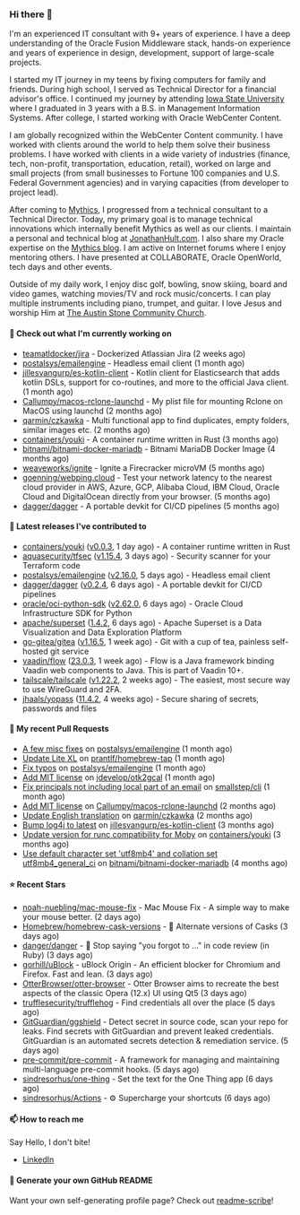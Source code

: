 ### Hi there 👋

I'm an experienced IT consultant with 9+ years of experience. I have a deep understanding of the Oracle Fusion Middleware stack, hands-on experience and years of experience in design, development, support of large-scale projects.

I started my IT journey in my teens by fixing computers for family and friends. During high school, I served as Technical Director for a financial advisor's office. I continued my journey by attending [Iowa State University](iastate.edu) where I graduated in 3 years with a B.S. in Management Information Systems. After college, I started working with Oracle WebCenter Content.

I am globally recognized within the WebCenter Content community. I have worked with clients around the world to help them solve their business problems. I have worked with clients in a wide variety of industries (finance, tech, non-profit, transportation, education, retail), worked on large and small projects (from small businesses to Fortune 100 companies and U.S. Federal Government agencies) and in varying capacities (from developer to project lead).

After coming to [Mythics](https://www.mythics.com/), I progressed from a technical consultant to a Technical Director. Today, my primary goal is to manage technical innovations which internally benefit Mythics as well as our clients. I maintain a personal and technical blog at [JonathanHult.com](https://jonathanhult.com). I also share my Oracle expertise on the [Mythics blog](https://www.mythics.com/about/blog/). I am active on Internet forums where I enjoy mentoring others. I have presented at COLLABORATE, Oracle OpenWorld, tech days and other events.

Outside of my daily work, I enjoy disc golf, bowling, snow skiing, board and video games, watching movies/TV and rock music/concerts. I can play multiple instruments including piano, trumpet, and guitar. I love Jesus and worship Him at [The Austin Stone Community Church](https://austinstone.org/).

#### 👷 Check out what I'm currently working on

- [teamatldocker/jira](https://github.com/teamatldocker/jira) - Dockerized Atlassian Jira (2 weeks ago)
- [postalsys/emailengine](https://github.com/postalsys/emailengine) - Headless email client (1 month ago)
- [jillesvangurp/es-kotlin-client](https://github.com/jillesvangurp/es-kotlin-client) - Kotlin client for Elasticsearch that adds kotlin DSLs, support for co-routines, and more to the official Java client. (1 month ago)
- [Callumpy/macos-rclone-launchd](https://github.com/Callumpy/macos-rclone-launchd) - My plist file for mounting Rclone on MacOS using launchd (2 months ago)
- [qarmin/czkawka](https://github.com/qarmin/czkawka) - Multi functional app to find duplicates, empty folders, similar images etc. (2 months ago)
- [containers/youki](https://github.com/containers/youki) - A container runtime written in Rust (3 months ago)
- [bitnami/bitnami-docker-mariadb](https://github.com/bitnami/bitnami-docker-mariadb) - Bitnami MariaDB Docker Image (4 months ago)
- [weaveworks/ignite](https://github.com/weaveworks/ignite) - Ignite a Firecracker microVM (5 months ago)
- [goenning/webping.cloud](https://github.com/goenning/webping.cloud) - Test your network latency to the nearest cloud provider in AWS, Azure, GCP, Alibaba Cloud, IBM Cloud, Oracle Cloud and DigitalOcean directly from your browser. (5 months ago)
- [dagger/dagger](https://github.com/dagger/dagger) - A portable devkit for CI/CD pipelines (5 months ago)

#### 🔭 Latest releases I've contributed to

- [containers/youki](https://github.com/containers/youki) ([v0.0.3](https://github.com/containers/youki/releases/tag/v0.0.3), 1 day ago) - A container runtime written in Rust
- [aquasecurity/tfsec](https://github.com/aquasecurity/tfsec) ([v1.15.4](https://github.com/aquasecurity/tfsec/releases/tag/v1.15.4), 3 days ago) - Security scanner for your Terraform code
- [postalsys/emailengine](https://github.com/postalsys/emailengine) ([v2.16.0](https://github.com/postalsys/emailengine/releases/tag/v2.16.0), 5 days ago) - Headless email client
- [dagger/dagger](https://github.com/dagger/dagger) ([v0.2.4](https://github.com/dagger/dagger/releases/tag/v0.2.4), 6 days ago) - A portable devkit for CI/CD pipelines
- [oracle/oci-python-sdk](https://github.com/oracle/oci-python-sdk) ([v2.62.0](https://github.com/oracle/oci-python-sdk/releases/tag/v2.62.0), 6 days ago) - Oracle Cloud Infrastructure SDK for Python
- [apache/superset](https://github.com/apache/superset) ([1.4.2](https://github.com/apache/superset/releases/tag/1.4.2), 6 days ago) - Apache Superset is a Data Visualization and Data Exploration Platform
- [go-gitea/gitea](https://github.com/go-gitea/gitea) ([v1.16.5](https://github.com/go-gitea/gitea/releases/tag/v1.16.5), 1 week ago) - Git with a cup of tea, painless self-hosted git service
- [vaadin/flow](https://github.com/vaadin/flow) ([23.0.3](https://github.com/vaadin/flow/releases/tag/23.0.3), 1 week ago) - Flow is a Java framework binding Vaadin web components to Java. This is part of Vaadin 10&#43;.
- [tailscale/tailscale](https://github.com/tailscale/tailscale) ([v1.22.2](https://github.com/tailscale/tailscale/releases/tag/v1.22.2), 2 weeks ago) - The easiest, most secure way to use WireGuard and 2FA.
- [jhaals/yopass](https://github.com/jhaals/yopass) ([11.4.2](https://github.com/jhaals/yopass/releases/tag/11.4.2), 4 weeks ago) - Secure sharing of secrets, passwords and files 

#### 🔨 My recent Pull Requests

- [A few misc fixes](https://github.com/postalsys/emailengine/pull/117) on [postalsys/emailengine](https://github.com/postalsys/emailengine) (1 month ago)
- [Update Lite XL](https://github.com/prantlf/homebrew-tap/pull/1) on [prantlf/homebrew-tap](https://github.com/prantlf/homebrew-tap) (1 month ago)
- [Fix typos](https://github.com/postalsys/emailengine/pull/112) on [postalsys/emailengine](https://github.com/postalsys/emailengine) (1 month ago)
- [Add MIT license](https://github.com/jdevelop/otk2gcal/pull/1) on [jdevelop/otk2gcal](https://github.com/jdevelop/otk2gcal) (1 month ago)
- [Fix principals not including local part of an email](https://github.com/smallstep/cli/pull/635) on [smallstep/cli](https://github.com/smallstep/cli) (1 month ago)
- [Add MIT license](https://github.com/Callumpy/macos-rclone-launchd/pull/1) on [Callumpy/macos-rclone-launchd](https://github.com/Callumpy/macos-rclone-launchd) (2 months ago)
- [Update English translation](https://github.com/qarmin/czkawka/pull/585) on [qarmin/czkawka](https://github.com/qarmin/czkawka) (2 months ago)
- [Bump log4j to latest](https://github.com/jillesvangurp/es-kotlin-client/pull/76) on [jillesvangurp/es-kotlin-client](https://github.com/jillesvangurp/es-kotlin-client) (3 months ago)
- [Update version for runc compatibility for Moby](https://github.com/containers/youki/pull/530) on [containers/youki](https://github.com/containers/youki) (3 months ago)
- [Use default character set &#39;utf8mb4&#39; and collation set utf8mb4_general_ci](https://github.com/bitnami/bitnami-docker-mariadb/pull/255) on [bitnami/bitnami-docker-mariadb](https://github.com/bitnami/bitnami-docker-mariadb) (4 months ago)

#### ⭐ Recent Stars

- [noah-nuebling/mac-mouse-fix](https://github.com/noah-nuebling/mac-mouse-fix) - Mac Mouse Fix - A simple way to make your mouse better. (2 days ago)
- [Homebrew/homebrew-cask-versions](https://github.com/Homebrew/homebrew-cask-versions) - 🔢 Alternate versions of Casks (3 days ago)
- [danger/danger](https://github.com/danger/danger) - 🚫 Stop saying &#34;you forgot to …&#34; in code review (in Ruby) (3 days ago)
- [gorhill/uBlock](https://github.com/gorhill/uBlock) - uBlock Origin - An efficient blocker for Chromium and Firefox. Fast and lean. (3 days ago)
- [OtterBrowser/otter-browser](https://github.com/OtterBrowser/otter-browser) - Otter Browser aims to recreate the best aspects of the classic Opera (12.x) UI using Qt5 (3 days ago)
- [trufflesecurity/trufflehog](https://github.com/trufflesecurity/trufflehog) - Find credentials all over the place (5 days ago)
- [GitGuardian/ggshield](https://github.com/GitGuardian/ggshield) - Detect secret in source code, scan your repo for leaks. Find secrets with GitGuardian and prevent leaked credentials. GitGuardian is an automated secrets detection &amp; remediation service. (5 days ago)
- [pre-commit/pre-commit](https://github.com/pre-commit/pre-commit) - A framework for managing and maintaining multi-language pre-commit hooks. (5 days ago)
- [sindresorhus/one-thing](https://github.com/sindresorhus/one-thing) - Set the text for the One Thing app (6 days ago)
- [sindresorhus/Actions](https://github.com/sindresorhus/Actions) - ⚙️ Supercharge your shortcuts (6 days ago)

#### 📫 How to reach me

Say Hello, I don't bite!

- [LinkedIn](https://www.linkedin.com/in/jonathanhult)

#### 📖 Generate your own GitHub README

Want your own self-generating profile page? Check out [readme-scribe](https://github.com/muesli/readme-scribe)!
